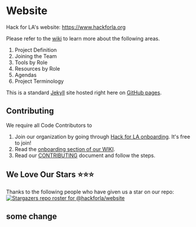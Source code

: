 # Website

Hack for LA's website: https://www.hackforla.org

Please refer to the [wiki](https://github.com/hackforla/website/wiki) to learn more about the following areas.

1. Project Definition
2. Joining the Team
3. Tools by Role
4. Resources by Role
5. Agendas
6. Project Terminology

This is a standard [Jekyll](https://jekyllrb.com/) site hosted right here on [GitHub pages](https://pages.github.com/).

## Contributing

We require all Code Contributors to

1. Join our organization by going through [Hack for LA onboarding](https://www.hackforla.org/getting-started). It's free to join!
2. Read the [onboarding section of our WIKI](https://github.com/hackforla/website/wiki/Joining-the-HackforLA.org-Website-Team).
3. Read our [CONTRIBUTING](https://github.com/hackforla/website/blob/gh-pages/CONTRIBUTING.md) document and follow the steps.

## We Love Our Stars ⭐⭐⭐

Thanks to the following people who have given us a star on our repo:
[![Stargazers repo roster for @hackforla/website](https://reporoster.com/stars/hackforla/website)](https://github.com/hackforla/website/stargazers)

## some change